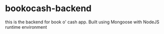 # bookocash-backend
this is the backend for book o' cash app. Built using Mongoose with NodeJS runtime environment
